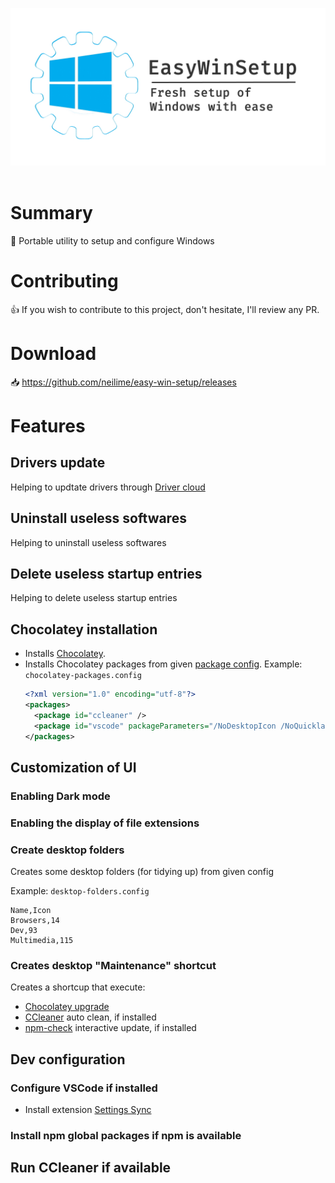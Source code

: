 <p align="center">
  <a href="https://github.com/neilime/easy-win-setup" target="_blank"><img src="resources/banner.jpg" width="600"></a>
  <br/><br/>
</p>

# Summary

📢 Portable utility to setup and configure Windows

# Contributing

👍 If you wish to contribute to this project, don't hesitate, I'll review any PR.

# Download

📥 https://github.com/neilime/easy-win-setup/releases

# Features

## Drivers update

Helping to updtate drivers through [Driver cloud](https://www.driverscloud.com/)

## Uninstall useless softwares

Helping to uninstall useless softwares

## Delete useless startup entries

Helping to delete useless startup entries

## Chocolatey installation

* Installs [Chocolatey](https://chocolatey.org/).
* Installs Chocolatey packages from given [package config](https://chocolatey.org/docs/commandsinstall#packagesconfig).
  Example: `chocolatey-packages.config`
  ```xml
  <?xml version="1.0" encoding="utf-8"?>
  <packages>
    <package id="ccleaner" />
    <package id="vscode" packageParameters="/NoDesktopIcon /NoQuicklaunchIcon" />
  </packages>
  ```

## Customization of UI

### Enabling Dark mode
### Enabling the display of file extensions
### Create desktop folders

Creates some desktop folders (for tidying up) from given config

Example: `desktop-folders.config`
```csv
Name,Icon
Browsers,14
Dev,93
Multimedia,115
```
### Creates desktop "Maintenance" shortcut

Creates a shortcup that execute:
- [Chocolatey upgrade](https://chocolatey.org/docs/commands-upgrade)
- [CCleaner](https://www.ccleaner.com) auto clean, if installed
- [npm-check](https://www.npmjs.com/package/npm-check) interactive update, if installed

## Dev configuration

### Configure VSCode if installed

- Install extension [Settings Sync](https://marketplace.visualstudio.com/items?itemName=Shan.code-settings-sync)

### Install npm global packages if npm is available

## Run CCleaner if available